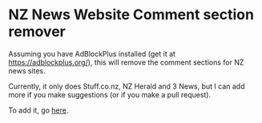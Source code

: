 # NZ News Website Comment section remover
Assuming you have AdBlockPlus installed (get it at https://adblockplus.org/), this will remove the comment sections for NZ news sites.

Currently, it only does Stuff.co.nz, NZ Herald and 3 News, but I can add more if you make suggestions (or if you make a pull request).

To add it, go [here](https://codyharrington.github.io/nznewscommentsblocker/).

